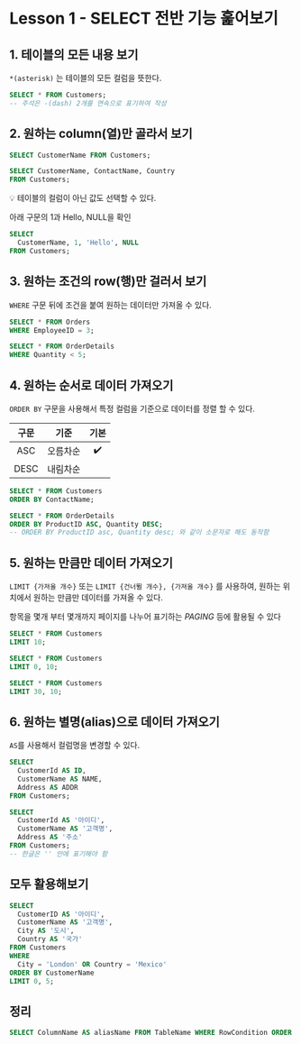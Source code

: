 # Lesson 1 - SELECT 전반 기능 훑어보기

## 1. 테이블의 모든 내용 보기

`*(asterisk)` 는 테이블의 모든 컬럼을 뜻한다.

```sql
SELECT * FROM Customers;
-- 주석은 -(dash) 2개를 연속으로 표기하여 작성
```

## 2. 원하는 column(열)만 골라서 보기

```sql
SELECT CustomerName FROM Customers;
```

```sql
SELECT CustomerName, ContactName, Country
FROM Customers;
```

💡 테이블의 컬럼이 아닌 값도 선택할 수 있다.

아래 구문의 1과 Hello, NULL을 확인

```sql
SELECT
  CustomerName, 1, 'Hello', NULL
FROM Customers;
```

## 3. 원하는 조건의 row(행)만 걸러서 보기

`WHERE` 구문 뒤에 조건을 붙여 원하는 데이터만 가져올 수 있다.

```sql
SELECT * FROM Orders
WHERE EmployeeID = 3;
```

```sql
SELECT * FROM OrderDetails
WHERE Quantity < 5;
```

## 4. 원하는 순서로 데이터 가져오기

`ORDER BY` 구문을 사용해서 특정 컬럼을 기준으로 데이터를 정렬 할 수 있다.

| 구문 |   기준   | 기본 |
| :--: | :------: | :--: |
| ASC  | 오름차순 |  ✔️  |
| DESC | 내림차순 |      |

```sql
SELECT * FROM Customers
ORDER BY ContactName;
```

```sql
SELECT * FROM OrderDetails
ORDER BY ProductID ASC, Quantity DESC;
-- ORDER BY ProductID asc, Quantity desc; 와 같이 소문자로 해도 동작함
```

## 5. 원하는 만큼만 데이터 가져오기

`LIMIT {가져올 개수}` 또는 `LIMIT {건너뛸 개수}, {가져올 개수}` 를 사용하여, 원하는 위치에서 원하는 만큼만 데이터를 가져올 수 있다.

항목을 몇개 부터 몇개까지 페이지를 나누어 표기하는 _PAGING_ 등에 활용될 수 있다

```sql
SELECT * FROM Customers
LIMIT 10;
```

```sql
SELECT * FROM Customers
LIMIT 0, 10;
```

```sql
SELECT * FROM Customers
LIMIT 30, 10;
```

## 6. 원하는 별명(alias)으로 데이터 가져오기

`AS`를 사용해서 컬럼명을 변경할 수 있다.

```sql
SELECT
  CustomerId AS ID,
  CustomerName AS NAME,
  Address AS ADDR
FROM Customers;
```

```sql
SELECT
  CustomerId AS '아이디',
  CustomerName AS '고객명',
  Address AS '주소'
FROM Customers;
-- 한글은 '' 안에 표기해야 함
```

## 모두 활용해보기

```sql
SELECT
  CustomerID AS '아이디',
  CustomerName AS '고객명',
  City AS '도시',
  Country AS '국가'
FROM Customers
WHERE
  City = 'London' OR Country = 'Mexico'
ORDER BY CustomerName
LIMIT 0, 5;
```

## 정리

```sql
SELECT ColumnName AS aliasName FROM TableName WHERE RowCondition ORDER BY ColumnName DESC LIMIT startNumber, endNumber;
```
